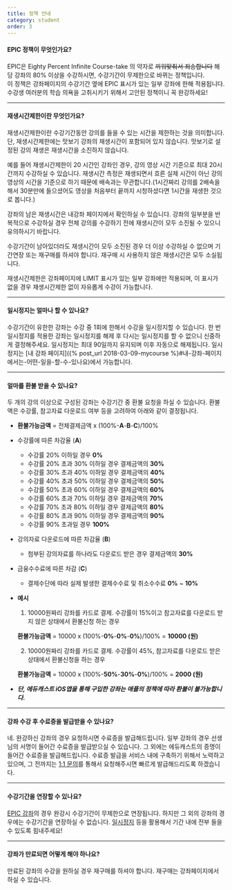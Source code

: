 ```yaml
---
title: 정책 안내
category: student
order: 3
---
```

#### EPIC 정책이 무엇인가요?
EPIC은 Eighty Percent Infinite Course-take 의 약자로 ~~끼워맞춰서 죄송합니다~~
해당 강좌의 80% 이상을 수강하시면, 수강기간이 무제한으로 바뀌는 정책입니다.  
이 정책은 강좌페이지의 수강기간 옆에 EPIC 표시가 있는 일부 강좌에 한해 적용됩니다.  
수강생 여러분의 학습 의욕을 고취시키기 위해서 고안된 정책이니 꼭 완강하세요!

---

#### 재생시간제한이란 무엇인가요?
재생시간제한이란 수강기간동안 강의를 들을 수 있는 시간을 제한하는 것을 의미합니다. 단, 재생시간제한에는 맛보기 강좌의 재생시간이 포함되어 있지 않습니다. 맛보기로 설정된 강의 재생은 재생시간을 소진하지 않습니다.

예를 들어 재생시간제한이 20 시간인 강좌인 경우, 강의 영상 시간 기준으로 최대 20시간까지 수강하실 수 있습니다.
재생시간 측정은 재생되면서 흐른 실제 시간이 아닌 강의 영상의 시간을 기준으로 하기 때문에 배속과는 무관합니다.(1시간짜리 강의를 2배속을 해서 30분만에 들으셨어도 영상을 처음부터 끝까지 시청하셨다면 1시간을 재생한 것으로 봅니다.)

강좌의 남은 재생시간은 내강좌 페이지에서 확인하실 수 있습니다. 강좌의 일부분을 반복적으로 수강하실 경우 전체 강의를 수강하기 전에 재생시간이 모두 소진될 수 있으니 유의하시기 바랍니다.

수강기간이 남아있더라도 재생시간이 모두 소진된 경우 더 이상 수강하실 수 없으며 기간연장 또는 재구매를 하셔야 합니다. 재구매 시 사용하지 않은 재생시간은 모두 소실됩니다.  

재생시간제한은 강좌페이지에 LIMIT 표시가 있는 일부 강좌에만 적용되며, 이 표시가 없을 경우 재생시간제한 없이 자유롭게 수강이 가능합니다.

---

#### 일시정지는 얼마나 할 수 있나요?
수강기간이 유한한 강좌는 수강 중 1회에 한해서 수강을 일시정지할 수 있습니다.
한 번 일시정지를 적용한 강좌는 일시정지를 해제 후 다시는 일시정지를 할 수 없으니 신중하게 결정해주세요.
일시정지는 최대 90일까지 유지되며 이후 자동으로 해제됩니다.
일시정지는 [내 강좌 페이지]({% post_url 2018-03-09-mycourse %}#내-강좌-페이지에서는-어떤-일을-할-수-있나요)에서 가능합니다.

---

#### 얼마를 환불 받을 수 있나요?
두 개의 강의 이상으로 구성된 강좌는 수강기간 중 환불 요청을 하실 수 있습니다. 환불액은 수강률, 참고자료 다운로드 여부 등을 고려하여 아래와 같이 결정됩니다.
- **환불가능금액** = 전체결제금액 x (100%-**A**-**B**-**C**)/100%  

- 수강률에 따른 차감율 (**A**)  

    - 수강률 20% 이하일 경우 **0%**  
    -	수강률 20% 초과 30% 이하일 경우 결제금액의 **30%**  
    - 수강률 30% 초과 40% 이하일 경우 결제금액의 **40%**  
    - 수강률 40% 초과 50% 이하일 경우 결제금액의 **50%**  
    - 수강률 50% 초과 60% 이하일 경우 결제금액의 **60%**  
    - 수강률 60% 초과 70% 이하일 경우 결제금액의 **70%**  
    - 수강률 70% 초과 80% 이하일 경우 결제금액의 **80%**  
    - 수강률 80% 초과 90% 이하일 경우 결제금액의 **90%**  
    - 수강률 90% 초과일 경우 **100%**  


- 강의자료 다운로드에 따른 차감율 (**B**)  

    - 첨부된 강의자료를 하나라도 다운로드 받은 경우 결제금액의 **30%**  


- 금융수수료에 따른 차감 (**C**)  

    - 결제수단에 따라 실제 발생한 결제수수료 및 취소수수료 **0%** ~ **10%**  


- **예시**

  1. 10000원짜리 강좌를 카드로 결제. 수강률이 15%이고 참고자료를 다운로드 받지 않은 상태에서 환불신청 하는 경우  

    **환불가능금액** = 10000 x (100%-**0%**-**0%**-**0%**)/100% = **10000 (원)**  

  2. 10000원짜리 강좌를 카드로 결제. 수강률이 45%, 참고자료를 다운로드 받은 상태에서 환불신청을 하는 경우

    **환불가능금액** = 10000 x (100%-**50%**-**30%**-**0%**)/100% = **2000 (원)**  

- ***단, 에듀캐스트 iOS앱을 통해 구입한 강좌는 애플의 정책에 따라 환불이 불가능합니다.***  

---

#### 강좌 수강 후 수료증을 발급받을 수 있나요?
네. 완강하신 강좌의 경우 요청하시면 수료증을 발급해드립니다.
일부 강좌의 경우 선생님의 서명이 들어간 수료증을 발급받으실 수 있습니다.
그 외에는 에듀캐스트의 증명이 들어간 수료증을 발급해드립니다.
수료증 발급을 서비스 내에 구축하기 위해서 노력하고 있으며,
그 전까지는 [1:1 문의](https://educast.com/support/inquiry/create/)를 통해서 요청해주시면 빠르게 발급해드리도록 하겠습니다.

---

#### 수강기간을 연장할 수 있나요?
[EPIC 강좌](#EPIC-정책이-무엇인가요)의 경우 완강시 수강기간이 무제한으로 연장됩니다.
하지만 그 외의 강좌의 경우에는 수강기간을 연장하실 수 없습니다.
[일시정지](#일시정지는-얼마나-할-수-있나요) 등을 활용해서 기간 내에 전부 들을 수 있도록 힘내주세요!

---

#### 강좌가 만료되면 어떻게 해야 하나요?
만료된 강좌의 수강을 원하실 경우 재구매를 하셔야 합니다. 재구매는 강좌페이지에서 하실 수 있습니다.
